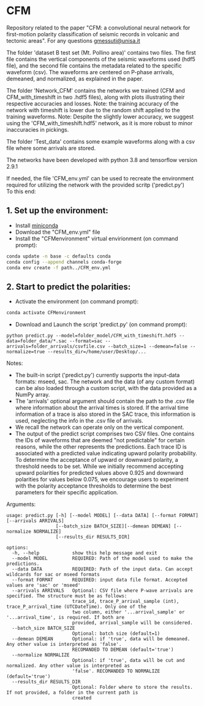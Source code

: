 # CFM
Repository related to the paper "CFM: a convolutional neural network for first-motion polarity classification of seismic records in volcanic and tectonic areas". For any questions gmessuti@unisa.it

The folder 'dataset B test set (Mt. Pollino area)' contains two files. The first file contains the vertical components of the seismic waveforms used (hdf5 file), and the second file contains the metadata related to the specific waveform (csv).
The waveforms are centered on P-phase arrivals, demeaned, and normalized, as explained in the paper.

The folder 'Network_CFM' contains the networks we trained (CFM and CFM_with_timeshift in two .hdf5 files), along with plots illustrating their respective accuracies and losses. Note: the training accuracy of the network with timeshift is lower due to the random shift applied to the training waveforms. Note: Despite the slightly lower accuracy, we suggest using the 'CFM_with_timeshift.hdf5' network, as it is more robust to minor inaccuracies in pickings.

The folder 'Test_data' contains some example waveforms along with a csv file where some arrivals are stored.

The networks have been developed with python 3.8 and tensorflow version 2.9.1


If needed, the file 'CFM_env.yml' can be used to recreate the environment required for utilizing the network with the provided scritp ('predict.py')<br>
To this end:

## 1. Set up the environment:
- Install [miniconda](https://docs.conda.io/en/latest/miniconda.html)
- Download the "CFM_env.yml" file
- Install the "CFMenvironment" virtual envirionment (on command prompt):
```bash
conda update -n base -c defaults conda
conda config --append channels conda-forge
conda env create -f path../CFM_env.yml
```

## 2. Start to predict the polarities:
- Activate the environment (on command prompt):
```bash
conda activate CFMenvironment
```

- Download and Launch the script 'predict.py' (on command prompt):
```
python predict.py --model=folder_model/CFM_with_timeshift.hdf5 --data=folder_data/*.sac --format=sac --arrivals=folder_arrivals/csvfile.csv --batch_size=1 --demean=false --normalize=true --results_dir=/home/user/Desktop/...
```


Notes: <br>
- The built-in script ('predict.py') currently supports the input-data formats: mseed, sac. The network and the data (of any custom format) can be also loaded through a custom script, with the data provided as a NumPy array.<br>
- The 'arrivals' optional argument should contain the path to the .csv file where information about the arrival times is stored. If the arrival time information of a trace is also stored in the SAC trace, this information is used, neglecting the info in the .csv file of arrivals.<br>
- We recall the network can operate only on the vertical component.
- The output of the predict script comprises two CSV files. One contains the IDs of waveforms that are deemed "not predictable" for certain reasons, while the other represents the predictions. Each trace ID is associated with a predicted value indicating upward polarity probability. To determine the acceptance of upward or downward polarity, a threshold needs to be set. While we initially recommend accepting upward polarities for predicted values above 0.925 and downward polarities for values below 0.075, we encourage users to experiment with the polarity acceptance thresholds to determine the best parameters for their specific application.

Arguments:
```
usage: predict.py [-h] [--model MODEL] [--data DATA] [--format FORMAT] [--arrivals ARRIVALS]
                  [--batch_size BATCH_SIZE][--demean DEMEAN] [--normalize NORMALIZE]
                  [--results_dir RESULTS_DIR]

options:
  -h, --help            show this help message and exit
  --model MODEL         REQUIRED: Path of the model used to make the predictions.
  --data DATA           REQUIRED: Path of the input data. Can accept wildcards for sac or mseed formats
  --format FORMAT       REQUIRED: input data file format. Accepted values are 'sac' or 'mseed'
  --arrivals ARRIVALS   Optional: CSV file where P-wave arrivals are specified. The structure must be as follows:
                        trace_id, trace_P_arrival_sample (int), trace_P_arrival_time (UTCDateTime). Only one of the
                        two column, either '...arrival_sample' or '...arrival_time', is required. If both are
                        provided, arrival_sample will be considered.
  --batch_size BATCH_SIZE
                        Optional: batch size (default=1)
  --demean DEMEAN       Optional: if 'true', data will be demeaned. Any other value is interpreted as 'false'.
                        RECOMANDED TO DEMEAN (default='true')
  --normalize NORMALIZE
                        Optional: if 'true', data will be cut and normalized. Any other value is interpreted as
                        'false'. RECOMANDED TO NORMALIZE (default='true')
  --results_dir RESULTS_DIR
                        Optional: Folder where to store the results. If not provided, a folder in the current path is
                        created
```
